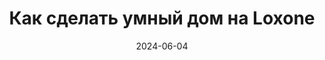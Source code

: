 ---
title: Как сделать умный дом на Loxone
url: https://habr.com/ru/companies/wirenboard/articles/819265/
cover: smart_home_on_loxone/smart_home_on_loxone.webp
date: 2024-06-04
category: home_automation
---